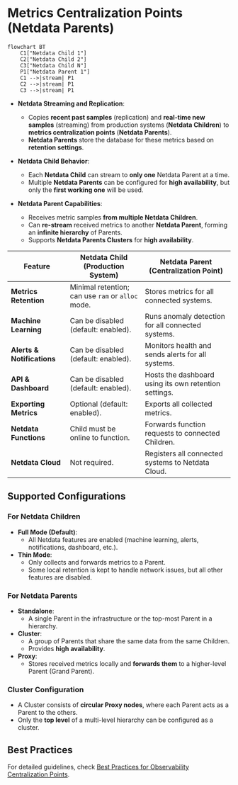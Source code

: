 # Metrics Centralization Points (Netdata Parents)

```mermaid
flowchart BT
    C1["Netdata Child 1"]
    C2["Netdata Child 2"]
    C3["Netdata Child N"]
    P1["Netdata Parent 1"]
    C1 -->|stream| P1
    C2 -->|stream| P1
    C3 -->|stream| P1
```

- **Netdata Streaming and Replication**:  
  - Copies **recent past samples** (replication) and **real-time new samples** (streaming) from production systems (**Netdata Children**) to **metrics centralization points** (**Netdata Parents**).  
  - **Netdata Parents** store the database for these metrics based on **retention settings**.  

- **Netdata Child Behavior**:  
  - Each **Netdata Child** can stream to **only one** Netdata Parent at a time.  
  - Multiple **Netdata Parents** can be configured for **high availability**, but only the **first working one** will be used.  

- **Netdata Parent Capabilities**:  
  - Receives metric samples **from multiple Netdata Children**.  
  - Can **re-stream** received metrics to another **Netdata Parent**, forming an **infinite hierarchy** of Parents.  
  - Supports **Netdata Parents Clusters** for **high availability**.

| Feature                  | Netdata Child (Production System)                                  | Netdata Parent (Centralization Point)                     |
|--------------------------|------------------------------------------------------------------|----------------------------------------------------------|
| **Metrics Retention**     | Minimal retention; can use `ram` or `alloc` mode.              | Stores metrics for all connected systems.               |
| **Machine Learning**      | Can be disabled (default: enabled).                            | Runs anomaly detection for all connected systems.       |
| **Alerts & Notifications** | Can be disabled (default: enabled).                            | Monitors health and sends alerts for all systems.      |
| **API & Dashboard**       | Can be disabled (default: enabled).                            | Hosts the dashboard using its own retention settings.   |
| **Exporting Metrics**     | Optional (default: enabled).                                  | Exports all collected metrics.                         |
| **Netdata Functions**     | Child must be online to function.                             | Forwards function requests to connected Children.       |
| **Netdata Cloud**         | Not required.                                                | Registers all connected systems to Netdata Cloud.      |

## **Supported Configurations**  

### **For Netdata Children**  
- **Full Mode (Default)**:  
  - All Netdata features are enabled (machine learning, alerts, notifications, dashboard, etc.).  
- **Thin Mode**:  
  - Only collects and forwards metrics to a Parent.  
  - Some local retention is kept to handle network issues, but all other features are disabled.  

### **For Netdata Parents**  
- **Standalone**:  
  - A single Parent in the infrastructure or the top-most Parent in a hierarchy.  
- **Cluster**:  
  - A group of Parents that share the same data from the same Children.  
  - Provides **high availability**.  
- **Proxy**:  
  - Stores received metrics locally and **forwards them** to a higher-level Parent (Grand Parent).  

### **Cluster Configuration**  
- A Cluster consists of **circular Proxy nodes**, where each Parent acts as a Parent to the others.  
- Only the **top level** of a multi-level hierarchy can be configured as a cluster.  

## **Best Practices**  
For detailed guidelines, check [Best Practices for Observability Centralization Points](/docs/observability-centralization-points/best-practices.md).